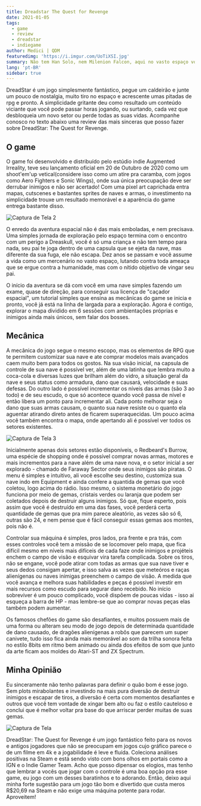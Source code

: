 ```yaml
---
title: Dreadstar The Quest for Revenge
date: 2021-01-05
tags: 
  - game
  - review
  - dreadstar
  - indiegame
author: Medici | QDM
featuredimg: 'https://i.imgur.com/UoTiXSI.jpg'
summary: Não tem Han Solo, nem Milenion Falcon, aqui no vasto espaço você procura a DreadSkull para vingar a morte de seu pai enquanto segue como um caçador de recompensas no espaço. Um jogo retrô com pitadas de brilhantismo para todos!
lang: 'pt-BR'
sidebar: true
---
```


DreadStar é um jogo simplesmente fantástico, pegue um caldeirão e junte um pouco de nostalgia, muito tiro no espaço e acrescente umas pitadas de rpg e pronto. A simplicidade gritante deu como resultado um conteúdo viciante que você pode passar horas jogando, ou surtando, cada vez que desbloqueia um novo setor ou perde todas as suas vidas. Acompanhe conosco no texto abaixo uma review das mais sinceras que posso fazer sobre DreadStar: The Quest for Revenge.

## O game

O game foi desenvolvido e distribuído pelo estúdio indie Augmented Irreality, teve seu lançamento oficial em 20 de Outubro de 2020 como um shoot'em'up vetical(considere isso como um atire pra caramba, com jogos como Aero Fighters e Sonic Wings), onde sua única preocupação deve ser derrubar inimigos e não ser acertado! Com uma pixel art caprichada entra mapas, cutscenes e bastantes sprites de naves e armas, o investimento na simplicidade trouxe um resultado memorável e a aparência do game entrega bastante disso.

![Captura de Tela 2](https://i.imgur.com/QdsIhzx.jpg)

O enredo da aventura espacial não é das mais emboladas, e nem precisava. Uma simples jornada de exploração pelo espaço termina com o encontro com um perigo a Dreaskull, você é só uma criança e não tem tempo para nada, seu pai te joga dentro de uma capsula que se ejeta da nave, mas diferente da sua fuga, ele não escapa. Dez anos se passam e você assume a vida como um mercenário no vasto espaço, lutando contra toda ameaça que se ergue contra a humanidade, mas com o nítido objetivo de vingar seu pai.

O início da aventura se dá com você em uma nave simples fazendo um exame, quase de direção, para conseguir sua licença de "caçador espacial", um tutorial simples que ensina as mecânicas do game se inicia e pronto, você já está na linha de largada para a exploração. Agora é contigo, explorar o mapa dividido em 6 sessões com ambientações próprias e inimigos ainda mais únicos, sem falar dos bosses.

## Mecânica

A mecânica do jogo segue o mesmo escopo, mas os elementos de RPG que te permitem customizar sua nave e ate comprar modelos mais avançados caem muito bem para todos os gostos. Na sua visão inicial, na capsula de controle de sua nave é possível ver, além de uma latinha que lembra muito a coca-cola e diversas luzes que brilham além do vidro, a situação geral da nave e seus status como armadura, dano que causará, velocidade e suas defesas. Do outro lado é possível incrementar os níveis das armas (são 3 ao todo) e de seu escudo, o que só acontece quando você passa de nível e então libera um ponto para incrementar ali. Cada ponto melhorar seja o dano que suas armas causam, o quanto sua nave resiste ou o quanto ela aguentar atirando direto antes de ficarem superaquecidas. Um pouco acima você também encontra o mapa, onde apertando ali é possível ver todos os setores existentes.

![Captura de Tela 3](https://i.imgur.com/ihG5YIM.jpg)

Inicialmente apenas dois setores estão disponíveis, o Redbeard's Burrow, uma espécie de shopping onde é possível comprar novas armas, motores e mais incrementos para a nave além de uma nave nova, e o setor inicial a ser explorado - chamado de Faraway Sector onde seus inimigos são piratas. O menu é simples e intuitivo, ali você escolhe seu destino, customiza sua nave indo em Equipment e ainda confere a quantida de gemas que você coletou, logo acima do rádio. Isso mesmo, o sistema monetário do jogo funciona por meio de gemas, cristais verdes ou laranja que podem ser coletados depois de destruir alguns inimigos. Só que, fique esperto, pois assim que você é destruído em uma das fases, você perderá certa quantidade de gemas que pra mim parece aleatório, as vezes são só 6, outras são 24, e nem pense que é fácil conseguir essas gemas aos montes, pois não é.

Controlar sua máquina é simples, pros lados, pra frente e pra trás, com esses controles você tem a missão de se locomover pelo mapa, que fica difícil mesmo em níveis mais difíceis de cada faze onde inimigos e projéteis enchem o campo de visão e esquivar vira tarefa complicada. Sobre os tiros, não se engane, você pode atirar com todas as armas que sua nave tiver e seus dedos consigam apertar, e isso salva as vezes que meteóros e raças alienígenas ou naves inimigas preenchem o campo de visão. A medida que você avança e melhora suas habilidades e peças é possivel investir em mais recursos como escudo para segurar dano recebido. No início sobreviver é um pouco complicado, você dispõem de poucas vidas - isso ai esqueça a barra de HP - mas lembre-se que ao comprar novas peças elas também podem aumentar.

Os famosos chefões do game são desafiantes, e muitos possuem mais de uma forma ou alteram seu modo de jogo depois de determinada quantidade de dano causado, de dragões alienígenas a robôs que parecem um super canivete, tudo isso fica ainda mais memorável ao som da trilha sonora feita no estilo 8bits em ritmo bem animado ou ainda dos efeitos de som que junto da arte ficam aos moldes do Atari-ST and ZX Spectrum.

## Minha Opinião

Eu sinceramente não tenho palavras para definir o quão bom é esse jogo. Sem plots mirabolantes e investindo na mais pura diversão de destruir inimigos e escapar de tiros, a diversão é certa com momentos desafiantes e outros que você tem vontade de xingar bem alto ou faz o estilo cauteloso e conclui que é melhor voltar pra base do que arriscar perder muitas de suas gemas. 

![Captura de Tela](https://i.imgur.com/bT1BOSD.jpg)

DreadStar: The Quest for Revenge é um jogo fantástico feito para os novos e antigos jogadores que não se preocupam em jogos cujo gráfico parece o de um filme em 4k e a jogabilidade é leve e fluída. Coleciona análises positivas na Steam e está sendo visto com bons olhos em portais como a IGN e o Indie Gamer Team. Acho que posso dipensar os elogios, mas tenho que lembrar a vocês que jogar com o controle é uma boa opção pra esse game, eu jogo com um desses baratinhos e to adorando. Então, deixo aqui minha forte sugestão para um jogo tão bom e divertido que custa meros R$20,69 na Steam e não exige uma máquina potente para rodar. Aproveitem!